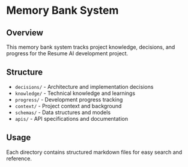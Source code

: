 # Memory Bank System

## Overview
This memory bank system tracks project knowledge, decisions, and progress for the Resume AI development project.

## Structure
- `decisions/` - Architecture and implementation decisions
- `knowledge/` - Technical knowledge and learnings
- `progress/` - Development progress tracking
- `context/` - Project context and background
- `schemas/` - Data structures and models
- `apis/` - API specifications and documentation

## Usage
Each directory contains structured markdown files for easy search and reference.